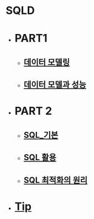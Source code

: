 # SQLD

- # PART1

  - ## [데이터 모델링](./데이터_모델링.md)
  
  - ## [데이터 모델과 성능](./데이터_모델과_성능.md)
  
- # PART 2

  - ## [SQL_기본](./SQL_기본.md)

  - ## [SQL 활용](./SQL_활용)

  - ## [SQL 최적화의 원리](./SQL_최적화의_원리.md)

- # [Tip](./Tip.md)

